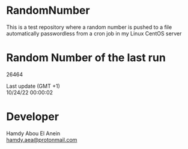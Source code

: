 # RandomNumber    
This is a test repository where a random number is pushed to a file automatically passwordless from a cron job in my Linux CentOS server    
# Random Number of the last run   
26464
      
Last update (GMT +1)    
10/24/22 00:00:02
# Developer    
Hamdy Abou El Anein   
hamdy.aea@protonmail.com
